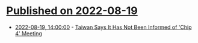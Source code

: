 # [Published on 2022-08-19](index.md)

* [2022-08-19, 14:00:00](https://slashdot.org/story/22/08/19/1341247/taiwan-says-it-has-not-been-informed-of-chip-4-meeting?utm_source=rss1.0mainlinkanon&utm_medium=feed) - [Taiwan Says It Has Not Been Informed of 'Chip 4' Meeting](https://slashdot.org/story/22/08/19/1341247/taiwan-says-it-has-not-been-informed-of-chip-4-meeting?utm_source=rss1.0mainlinkanon&utm_medium=feed)
